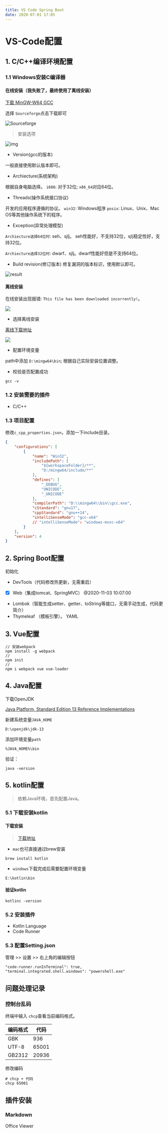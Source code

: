 ```yaml
---
title: VS Code Spring Boot
date: 2020-07-01 17:05
---
```

# VS-Code配置

## 1. C/C++编译环境配置

### 1.1 Windows安装C编译器

#### 在线安装（我失败了，最终使用了离线安装）
[下载 MinGW-W64 GCC](https://www.mingw-w64.org/downloads/)

选择 ``Sourceforge``点击下载即可

![Sourceforge](image/VS-Code配置/1649488821383.png)


> 安装选项

![img](image/VS-Code配置/1649489888863.png)

- Version(gcc的版本)

一般直接使用默认版本即可。

- Archiecture(系统架构)

根据自身电脑选择。
 ``i686``: 对于32位; ``x86_64``对应64位。

- Threads(操作系统接口协议)

开发的应用程序遵循的协议。
``win32``: Windows程序
``posix``: Linux、Unix、Mac OS等其他操作系统下的程序。

- Exception(异常处理模型)

``Archiecture选择64位时``: seh、sjlj。 seh性能好，不支持32位，sjlj稳定性好，支持32位。

``Archiecture选择32位时``: dwarf、sjlj。dwarf性能好但是不支持64位。

- Build revision(修订版本)
修复漏洞的版本标识，使用默认即可。

![result](image/VS-Code配置/1649490901801.png)

#### 离线安装

在线安装出现报错: ``This file has been downloaded incorrently!``。

![](image/VS-Code配置/1649491469263.png)

- 选择离线安装

[离线下载地址](https://sourceforge.net/projects/mingw-w64/files/mingw-w64/)

![](image/VS-Code配置/1649491665873.png)

-  配置环境变量

path中添加 ``D:\mingw64\bin``; 根据自己实际安装位置调整。

- 校验是否配置成功

```shell
gcc -v
```

### 1.2 安装需要的插件

- C/C++



### 1.3 项目配置

修改``c_cpp_properties.json``，添加一下include目录。

```json
{
    "configurations": [
        {
            "name": "Win32",
            "includePath": [
                "${workspaceFolder}/**",
                "D:/mingw64/include/**"
            ],
            "defines": [
                "_DEBUG",
                "UNICODE",
                "_UNICODE"
            ],
            "compilerPath": "D:\\mingw64\\bin\\gcc.exe",
            "cStandard": "gnu17",
            "cppStandard": "gnu++14",
            "intelliSenseMode": "gcc-x64"
            // "intelliSenseMode": "windows-msvc-x64"
        }
    ],
    "version": 4
}

```



## 2. Spring Boot配置

初始化

- DevTools（代码修改热更新，无需重启）

- [X] Web（集成tomcat、SpringMVC） @2020-11-03 10:07:00

- Lombok（智能生成setter、getter、toString等接口，无需手动生成，代码更简介）
- Thymeleaf （模板引擎）。
  YAML

## 3. Vue配置

```shell
// 安装webpack
npm install -g webpack 
// 
npm init
//
npm i webpack vue vue-loader

```



## 4. Java配置

下载OpenJDK

[Java Platform, Standard Edition 13 Reference Implementations](https://jdk.java.net/java-se-ri/13)

新建系统变量`JAVA_HOME`

```shell
D:\openjdk\jdk-13
```

添加环境变量`path`

```shell
%JAVA_HOME%\bin
```

验证：

```shell
java -version
```



## 5. kotlin配置

> 依赖Java环境，首先配置Java。

### 5.1 下载安装kotlin

#### 下载安装

> [下载地址](https://github.com/JetBrains/kotlin/releases)

- ``mac``也可直接通过brew安装

```shell
brew install kotlin
```

- ``windows``下载完成后需要配置环境变量

```shell
E:\kotlin\bin
```

#### 验证kotlin

```shell
kotlinc -version
```

### 5.2 安装插件

- Kotlin Language
- Code Runner


### 5.3 配置Setting.json

管理 >> 设置 >> 右上角的编辑按钮

```
"code-runner.runInTerminal": true,
"terminal.integrated.shell.windows": "powershell.exe"
```



## 问题处理记录

### 控制台乱码

终端中输入 ``chcp``查看当前编码格式。

| 编码格式 | 代码  |
| -------- | ----- |
| GBK      | 936   |
| UTF-8    | 65001 |
| GB2312   | 20936 |

修改编码

```shell
# chcp + 代码
chcp 65001
```



## 插件安装

### Markdown

Office Viewer
